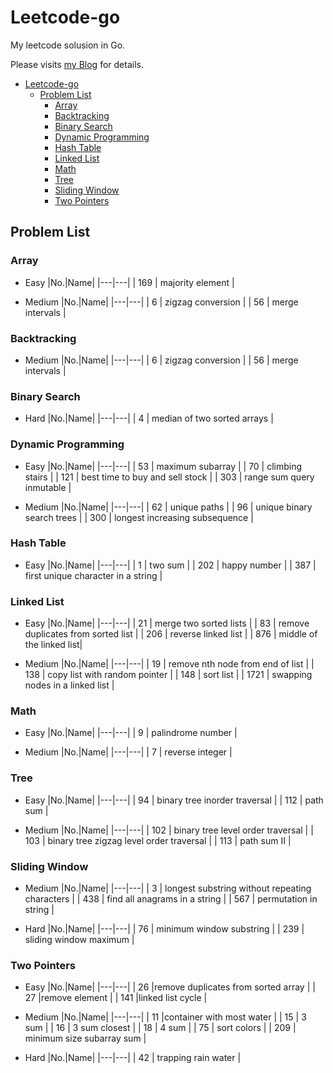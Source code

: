 # Leetcode-go

My leetcode solusion in Go.

Please visits [my Blog](https://www.xuwh.top) for details.

- [Leetcode-go](#leetcode-go)
  - [Problem List](#problem-list)
    - [Array](#array)
    - [Backtracking](#backtracking)
    - [Binary Search](#binary-search)
    - [Dynamic Programming](#dynamic-programming)
    - [Hash Table](#hash-table)
    - [Linked List](#linked-list)
    - [Math](#math)
    - [Tree](#tree)
    - [Sliding Window](#sliding-window)
    - [Two Pointers](#two-pointers)

## Problem List

### Array

- Easy
    |No.|Name|
    |---|---|
    | 169 | majority element |

- Medium
    |No.|Name|
    |---|---|
    | 6 | zigzag conversion |
    | 56 | merge intervals |

### Backtracking

- Medium
    |No.|Name|
    |---|---|
    | 6 | zigzag conversion |
    | 56 | merge intervals |

### Binary Search

- Hard
    |No.|Name|
    |---|---|
    | 4 | median of two sorted arrays |

### Dynamic Programming

- Easy
    |No.|Name|
    |---|---|
    | 53 | maximum subarray |
    | 70 | climbing stairs |
    | 121 | best time to buy and sell stock |
    | 303 | range sum query inmutable |

- Medium
    |No.|Name|
    |---|---|
    | 62 | unique paths |
    | 96 | unique binary search trees |
    | 300 | longest increasing subsequence |

### Hash Table

- Easy
    |No.|Name|
    |---|---|
    | 1 | two sum |
    | 202 | happy number |
    | 387 | first unique character in a string |

### Linked List

- Easy
    |No.|Name|
    |---|---|
    | 21 | merge two sorted lists |
    | 83 | remove duplicates from sorted list |
    | 206 | reverse linked list |
    | 876 | middle of the linked list|

- Medium
    |No.|Name|
    |---|---|
    | 19 | remove nth node from end of list |
    | 138 | copy list with random pointer |
    | 148 | sort list |
    | 1721 | swapping nodes in a linked list |

### Math

- Easy
    |No.|Name|
    |---|---|
    | 9 | palindrome number |

- Medium
    |No.|Name|
    |---|---|
    | 7 | reverse integer |

### Tree

- Easy
    |No.|Name|
    |---|---|
    | 94 | binary tree inorder traversal |
    | 112 | path sum |

- Medium
    |No.|Name|
    |---|---|
    | 102 | binary tree level order traversal |
    | 103 | binary tree zigzag level order traversal |
    | 113 | path sum II |

### Sliding Window

- Medium
    |No.|Name|
    |---|---|
    | 3 | longest substring without repeating characters |
    | 438 | find all anagrams in a string |
    | 567 | permutation in string |

- Hard
    |No.|Name|
    |---|---|
    | 76 | minimum window substring |
    | 239 | sliding window maximum |

### Two Pointers

- Easy
    |No.|Name|
    |---|---|
    | 26 |remove duplicates from sorted array |
    | 27 |remove element |
    | 141 |linked list cycle |

- Medium
    |No.|Name|
    |---|---|
    | 11 |container with most water |
    | 15 | 3 sum |
    | 16 | 3 sum closest |
    | 18 | 4 sum |
    | 75 | sort colors |
    | 209 | minimum size subarray sum |
- Hard
    |No.|Name|
    |---|---|
    | 42 | trapping rain water |
